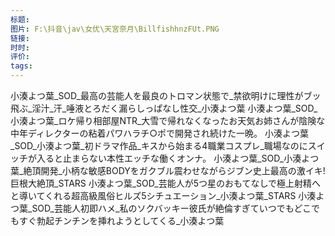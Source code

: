 ```yaml
---
标题: 
图片: F:\抖音\jav\女优\天宮奈月\BillfishhnzFUt.PNG
链接: 
时时: 
评价: 
tags:
---
```


小湊よつ葉_SOD_最高の芸能人を最良のトロマン状態で_禁欲明けに理性がブッ飛ぶ_淫汁_汗_唾液とろだく漏らしっぱなし性交_小湊よつ葉
小湊よつ葉_SOD_小湊よつ葉_ロケ帰り相部屋NTR_大雪で帰れなくなったお天気お姉さんが陰険な中年ディレクターの粘着パワハラチ○ポで開発され続けた一晩。
小湊よつ葉_SOD_小湊よつ葉_初ドラマ作品_キスから始まる4職業コスプレ_職場なのにスイッチが入ると止まらない本性エッチな働くオンナ。
小湊よつ葉_SOD_小湊よつ葉_絶頂開発_小柄な敏感BODYをガクブル震わせながらジブン史上最高の激イキ!巨根大絶頂_STARS
小湊よつ葉_SOD_芸能人が5つ星のおもてなしで極上射精へと導いてくれる超高級風俗ヒルズ5シチュエーション_小湊よつ葉_STARS
小湊よつ葉_SOD_芸能人初即ハメ_私のソクバッキー彼氏が絶倫すぎていつでもどこでもすぐ勃起チンチンを挿れようとしてくる_小湊よつ葉